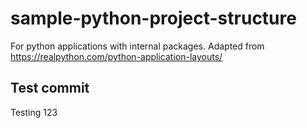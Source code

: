 # sample-python-project-structure

For python applications with internal packages. Adapted from <https://realpython.com/python-application-layouts/>

## Test commit

Testing 123

